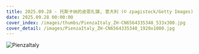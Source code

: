 ```yaml
---
title: 2025.09.28 - 托斯卡纳的皮恩扎镇, 意大利 (© zpagistock/Getty Images)
date: 2025.09.28 00:00:00
cover_index: /images/thumbs/PienzaItaly_ZH-CN6564335348_533x300.jpg
cover_detail: /images/PienzaItaly_ZH-CN6564335348_1920x1080.jpg
---
```


![PienzaItaly](/images/PienzaItaly_ZH-CN6564335348_1920x1080.jpg)
